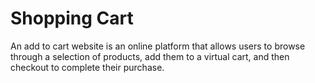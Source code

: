 <h1>Shopping Cart</h1

An add to cart website is an online platform that allows users to browse
through a selection of products, add them to a virtual cart, and then checkout to complete their purchase.
